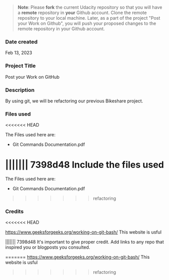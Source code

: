 >**Note**: Please **fork** the current Udacity repository so that you will have a **remote** repository in **your** Github account. Clone the remote repository to your local machine. Later, as a part of the project "Post your Work on Github", you will push your proposed changes to the remote repository in your Github account.

### Date created
Feb 13, 2023

### Project Title
Post your Work on GitHub

### Description
By using git, we will be refactoring our previous Bikeshare project.

### Files used
<<<<<<< HEAD

The Files used here are:
- Git Commands Documentation.pdf

||||||| 7398d48
Include the files used
=======
The Files used here are:

- Git Commands Documentation.pdf
>>>>>>> refactoring

### Credits
<<<<<<< HEAD

https://www.geeksforgeeks.org/working-on-git-bash/
This website is usful 

||||||| 7398d48
It's important to give proper credit. Add links to any repo that inspired you or blogposts you consulted.

=======
https://www.geeksforgeeks.org/working-on-git-bash/
This website is usful 
>>>>>>> refactoring
